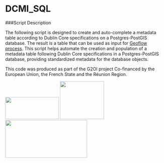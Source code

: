 # DCMI_SQL


###Script Description

The following script is designed to create and auto-complete a metadata table according to Dublin Core specifications on a Postgres-PostGIS database.
The result is a table that can be used as input for [Geoflow process](https://github.com/r-geoflow/geoflow).
This script helps automate the creation and population of a metadata table following Dublin Core specifications in a Postgres-PostGIS database, providing standardized metadata for the database objects.


This code was produced as part of the G2OI project Co-financed by the European Union, the French State and the Réunion Region.

<div  style="float:left;">
	<img height=70  width=170  src="https://regionreunion.com/IMG/jpg/interreg_vi_fr.jpg">
	<img  src="https://upload.wikimedia.org/wikipedia/fr/thumb/2/22/Republique-francaise-logo.svg/512px-Republique-francaise-logo.svg.png?20201008150502"  height=120  width=140 >
	<img  height=120  width=260  src="https://upload.wikimedia.org/wikipedia/fr/3/3b/Logolareunion.png">
</div>
<br>

